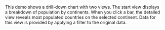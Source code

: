 This demo shows a&nbsp;drill-down chart with two views. The start view displays a&nbsp;breakdown of&nbsp;population by&nbsp;continents. When you click a&nbsp;bar, the detailed view reveals most populated countries on&nbsp;the selected continent. Data for this view is&nbsp;provided by&nbsp;applying a&nbsp;filter to&nbsp;the original data.